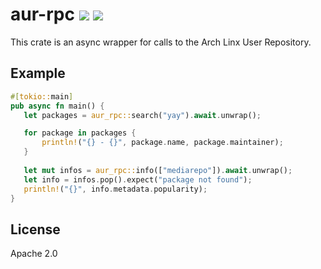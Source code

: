 # aur-rpc [![](https://img.shields.io/crates/v/aur-rpc)](https://crates.io/crates/aur-rpc) [![](https://img.shields.io/docsrs/aur-rpc)](https://docs.rs/aur-rpc)

This crate is an async wrapper for calls to the Arch Linx User Repository.

## Example

```rust
#[tokio::main]
pub async fn main() {
   let packages = aur_rpc::search("yay").await.unwrap();

   for package in packages {
       println!("{} - {}", package.name, package.maintainer);
   }
   
   let mut infos = aur_rpc::info(["mediarepo"]).await.unwrap();
   let info = infos.pop().expect("package not found");
   println!("{}", info.metadata.popularity);
}
```

## License

Apache 2.0

